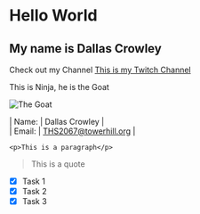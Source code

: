 # Hello World

## My name is Dallas Crowley

Check out my Channel [This is my Twitch Channel](https://www.twitch.tv/dallas_crowley/)

<p> This is Ninja, he is the Goat </p>

![The Goat](https://cdn.mos.cms.futurecdn.net/skSeuTtFrBgvc9BWyu2XMN-320-80.jpg)

| Name: | Dallas Crowley |  
| Email: | THS2067@towerhill.org |

<!-- Inline Code Block -->
`<p>This is a paragraph</p>`

<!-- Blockquote -->
> This is a quote

<!-- Task List -->
* [x] Task 1
* [x] Task 2
* [x] Task 3

